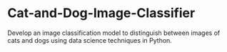 # Cat-and-Dog-Image-Classifier
Develop an image classification model to distinguish between images of cats and dogs using data science techniques in Python.
